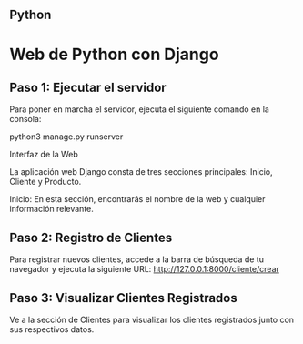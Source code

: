 ## Python

# Web de Python con Django

## Paso 1: Ejecutar el servidor

Para poner en marcha el servidor, ejecuta el siguiente comando en la consola:

python3 manage.py runserver


Interfaz de la Web

La aplicación web Django consta de tres secciones principales: Inicio, Cliente y Producto.

Inicio: En esta sección, encontrarás el nombre de la web y cualquier información relevante.


## Paso 2: Registro de Clientes

Para registrar nuevos clientes, accede a la barra de búsqueda de tu navegador y ejecuta la siguiente URL: http://127.0.0.1:8000/cliente/crear


## Paso 3: Visualizar Clientes Registrados

Ve a la sección de Clientes para visualizar los clientes registrados junto con sus respectivos datos.
